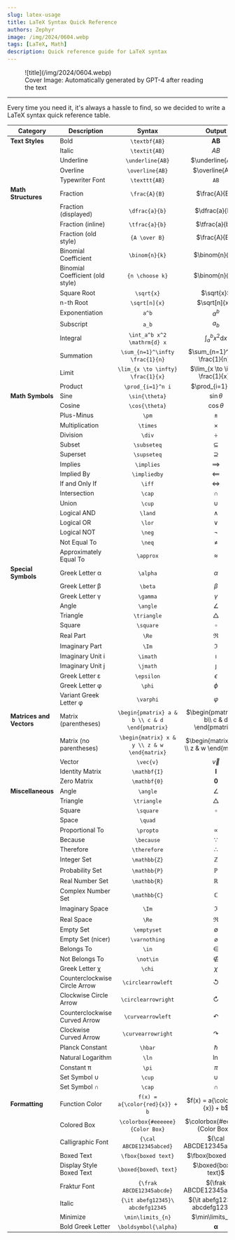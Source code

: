 ```yaml
---
slug: latex-usage
title: LaTeX Syntax Quick Reference
authors: Zephyr
image: /img/2024/0604.webp
tags: [LaTeX, Math]
description: Quick reference guide for LaTeX syntax
---
```


<figure>
![title](/img/2024/0604.webp)
<figcaption>Cover Image: Automatically generated by GPT-4 after reading the text</figcaption>
</figure>

---

Every time you need it, it's always a hassle to find, so we decided to write a LaTeX syntax quick reference table.

| **Category**             | **Description**                  |                   **Syntax**                   |                  **Output**                   |
| ------------------------ | -------------------------------- | :--------------------------------------------: | :-------------------------------------------: |
| **Text Styles**          | Bold                             |                 `\textbf{AB}`                  |                 $\textbf{AB}$                 |
|                          | Italic                           |                 `\textit{AB}`                  |                 $\textit{AB}$                 |
|                          | Underline                        |                `\underline{AB}`                |               $\underline{AB}$                |
|                          | Overline                         |                `\overline{AB}`                 |                $\overline{AB}$                |
|                          | Typewriter Font                  |                 `\texttt{AB}`                  |                 $\texttt{AB}$                 |
| **Math Structures**      | Fraction                         |                 `\frac{A}{B}`                  |                 $\frac{A}{B}$                 |
|                          | Fraction (displayed)             |                 `\dfrac{a}{b}`                 |                $\dfrac{a}{b}$                 |
|                          | Fraction (inline)                |                 `\tfrac{a}{b}`                 |                $\tfrac{a}{b}$                 |
|                          | Fraction (old style)             |                 `{A \over B}`                  |                 $\frac{A}{B}$                 |
|                          | Binomial Coefficient             |                 `\binom{n}{k}`                 |                $\binom{n}{k}$                 |
|                          | Binomial Coefficient (old style) |                `{n \choose k}`                 |                $\binom{n}{k}$                 |
|                          | Square Root                      |                   `\sqrt{x}`                   |                  $\sqrt{x}$                   |
|                          | n-th Root                        |                 `\sqrt[n]{x}`                  |                 $\sqrt[n]{x}$                 |
|                          | Exponentiation                   |                     `a^b`                      |                     $a^b$                     |
|                          | Subscript                        |                     `a_b`                      |                     $a_b$                     |
|                          | Integral                         |          `\int_a^b x^2 \mathrm{d} x`           |          $\int_a^b x^2 \mathrm{d} x$          |
|                          | Summation                        |        `\sum_{n=1}^\infty \frac{1}{n}`         |        $\sum_{n=1}^\infty \frac{1}{n}$        |
|                          | Limit                            |       `\lim_{x \to \infty} \frac{1}{x}`        |       $\lim_{x \to \infty} \frac{1}{x}$       |
|                          | Product                          |               `\prod_{i=1}^n i`                |               $\prod_{i=1}^n i$               |
| **Math Symbols**         | Sine                             |                 `\sin{\theta}`                 |                $\sin{\theta}$                 |
|                          | Cosine                           |                 `\cos{\theta}`                 |                $\cos{\theta}$                 |
|                          | Plus-Minus                       |                     `\pm`                      |                     $\pm$                     |
|                          | Multiplication                   |                    `\times`                    |                   $\times$                    |
|                          | Division                         |                     `\div`                     |                    $\div$                     |
|                          | Subset                           |                  `\subseteq`                   |                  $\subseteq$                  |
|                          | Superset                         |                  `\supseteq`                   |                  $\supseteq$                  |
|                          | Implies                          |                   `\implies`                   |                  $\implies$                   |
|                          | Implied By                       |                  `\impliedby`                  |                 $\impliedby$                  |
|                          | If and Only If                   |                     `\iff`                     |                    $\iff$                     |
|                          | Intersection                     |                     `\cap`                     |                    $\cap$                     |
|                          | Union                            |                     `\cup`                     |                    $\cup$                     |
|                          | Logical AND                      |                    `\land`                     |                    $\land$                    |
|                          | Logical OR                       |                     `\lor`                     |                    $\lor$                     |
|                          | Logical NOT                      |                     `\neg`                     |                    $\neg$                     |
|                          | Not Equal To                     |                     `\neq`                     |                    $\neq$                     |
|                          | Approximately Equal To           |                   `\approx`                    |                   $\approx$                   |
| **Special Symbols**      | Greek Letter α                   |                    `\alpha`                    |                   $\alpha$                    |
|                          | Greek Letter β                   |                    `\beta`                     |                    $\beta$                    |
|                          | Greek Letter γ                   |                    `\gamma`                    |                   $\gamma$                    |
|                          | Angle                            |                    `\angle`                    |                   $\angle$                    |
|                          | Triangle                         |                  `\triangle`                   |                  $\triangle$                  |
|                          | Square                           |                   `\square`                    |                   $\square$                   |
|                          | Real Part                        |                     `\Re`                      |                     $\Re$                     |
|                          | Imaginary Part                   |                     `\Im`                      |                     $\Im$                     |
|                          | Imaginary Unit i                 |                    `\imath`                    |                   $\imath$                    |
|                          | Imaginary Unit j                 |                    `\jmath`                    |                   $\jmath$                    |
|                          | Greek Letter ε                   |                   `\epsilon`                   |                  $\epsilon$                   |
|                          | Greek Letter φ                   |                     `\phi`                     |                    $\phi$                     |
|                          | Variant Greek Letter φ           |                   `\varphi`                    |                   $\varphi$                   |
| **Matrices and Vectors** | Matrix (parentheses)             | `\begin{pmatrix} a & b \\ c & d \end{pmatrix}` | $\begin{pmatrix} a & b\\ c & d \end{pmatrix}$ |
|                          | Matrix (no parentheses)          |  `\begin{matrix} x & y \\ z & w \end{matrix}`  | $\begin{matrix} x & y \\ z & w \end{matrix}$  |
|                          | Vector                           |                   `\vec{v}`                    |                   $\vec{v}$                   |
|                          | Identity Matrix                  |                  `\mathbf{I}`                  |                 $\mathbf{I}$                  |
|                          | Zero Matrix                      |                  `\mathbf{0}`                  |                 $\mathbf{0}$                  |
| **Miscellaneous**        | Angle                            |                    `\angle`                    |                   $\angle$                    |
|                          | Triangle                         |                  `\triangle`                   |                  $\triangle$                  |
|                          | Square                           |                   `\square`                    |                   $\square$                   |
|                          | Space                            |                    `\quad`                     |                    $\quad$                    |
|                          | Proportional To                  |                   `\propto`                    |                   $\propto$                   |
|                          | Because                          |                   `\because`                   |                  $\because$                   |
|                          | Therefore                        |                  `\therefore`                  |                 $\therefore$                  |
|                          | Integer Set                      |                  `\mathbb{Z}`                  |                 $\mathbb{Z}$                  |
|                          | Probability Set                  |                  `\mathbb{P}`                  |                 $\mathbb{P}$                  |
|                          | Real Number Set                  |                  `\mathbb{R}`                  |                 $\mathbb{R}$                  |
|                          | Complex Number Set               |                  `\mathbb{C}`                  |                 $\mathbb{C}$                  |
|                          | Imaginary Space                  |                     `\Im`                      |                     $\Im$                     |
|                          | Real Space                       |                     `\Re`                      |                     $\Re$                     |
|                          | Empty Set                        |                  `\emptyset`                   |                  $\emptyset$                  |
|                          | Empty Set (nicer)                |                 `\varnothing`                  |                 $\varnothing$                 |
|                          | Belongs To                       |                     `\in`                      |                     $\in$                     |
|                          | Not Belongs To                   |                   `\not\in`                    |                   $\not\in$                   |
|                          | Greek Letter χ                   |                     `\chi`                     |                    $\chi$                     |
|                          | Counterclockwise Circle Arrow    |               `\circlearrowleft`               |              $\circlearrowleft$               |
|                          | Clockwise Circle Arrow           |              `\circlearrowright`               |              $\circlearrowright$              |
|                          | Counterclockwise Curved Arrow    |               `\curvearrowleft`                |               $\curvearrowleft$               |
|                          | Clockwise Curved Arrow           |               `\curvearrowright`               |              $\curvearrowright$               |
|                          | Planck Constant                  |                    `\hbar`                     |                    $\hbar$                    |
|                          | Natural Logarithm                |                     `\ln`                      |                     $\ln$                     |
|                          | Constant π                       |                     `\pi`                      |                     $\pi$                     |
|                          | Set Symbol $\cup$                |                     `\cup`                     |                    $\cup$                     |
|                          | Set Symbol $\cap$                |                     `\cap`                     |                    $\cap$                     |
| **Formatting**           | Function Color                   |         `f(x) = a{\color{red}{x}} + b`         |        $f(x) = a{\color{red}{x}} + b$         |
|                          | Colored Box                      |        `\colorbox{#eeeeee}{Color Box}`         |        $\colorbox{#eeeeee}{Color Box}$        |
|                          | Calligraphic Font                |            `{\cal ABCDE12345abced}`            |           ${\cal ABCDE12345abced}$            |
|                          | Boxed Text                       |              `\fbox{boxed text}`               |              $\fbox{boxed text}$              |
|                          | Display Style Boxed Text         |             `\boxed{boxed\ text}`              |             $\boxed{boxed\ text}$             |
|                          | Fraktur Font                     |           `{\frak ABCDE12345abcde}`            |           ${\frak ABCDE12345abcde}$           |
|                          | Italic                           |        `{\it abefg12345}\ abcdefg12345`        |       ${\it abefg12345}\ abcdefg12345$        |
|                          | Minimize                         |               `\min\limits_{n}`                |               $\min\limits_{n}$               |
|                          | Bold Greek Letter                |             `\boldsymbol{\alpha}`              |             $\boldsymbol{\alpha}$             |

